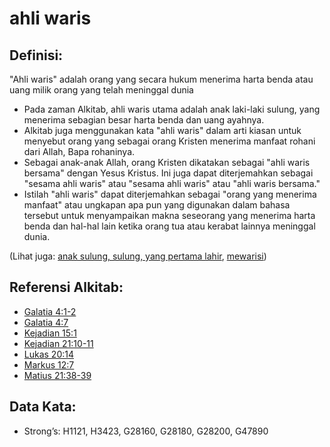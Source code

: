 # ahli waris

## Definisi:

"Ahli waris" adalah orang yang secara hukum menerima harta benda atau uang milik orang yang telah meninggal dunia

* Pada zaman Alkitab, ahli waris utama adalah anak laki-laki sulung, yang menerima sebagian besar harta benda dan uang ayahnya.
* Alkitab juga menggunakan kata "ahli waris" dalam arti kiasan untuk menyebut orang yang sebagai orang Kristen menerima manfaat rohani dari Allah, Bapa rohaninya.
* Sebagai anak-anak Allah, orang Kristen dikatakan sebagai "ahli waris bersama" dengan Yesus Kristus. Ini juga dapat diterjemahkan sebagai "sesama ahli waris" atau "sesama ahli waris" atau "ahli waris bersama."
* Istilah "ahli waris" dapat diterjemahkan sebagai "orang yang menerima manfaat" atau ungkapan apa pun yang digunakan dalam bahasa tersebut untuk menyampaikan makna seseorang yang menerima harta benda dan hal-hal lain ketika orang tua atau kerabat lainnya meninggal dunia.

(Lihat juga: [anak sulung, sulung, yang pertama lahir](../other/firstborn.md), [mewarisi](../kt/inherit.md))

## Referensi Alkitab:

* [Galatia 4:1-2](rc://en/tn/help/gal/04/01)
* [Galatia 4:7](rc://en/tn/help/gal/04/07)
* [Kejadian 15:1](rc://en/tn/help/gen/15/01)
* [Kejadian 21:10-11](rc://en/tn/help/gen/21/10)
* [Lukas 20:14](rc://en/tn/help/luk/20/14)
* [Markus 12:7](rc://en/tn/help/mrk/12/07)
* [Matius 21:38-39](rc://en/tn/help/mat/21/38)

## Data Kata:

* Strong’s: H1121, H3423, G28160, G28180, G28200, G47890
